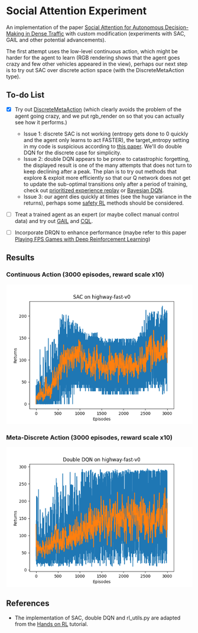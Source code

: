 # Social Attention Experiment

An implementation of the paper [Social Attention for Autonomous Decision-Making in Dense Traffic](https://arxiv.org/pdf/1911.12250.pdf) with custom modification (experiments with SAC, GAIL and other potential advancements).

The first attempt uses the low-level continuous action, which might be harder for the agent to learn (RGB rendering shows that the agent goes crazy and few other vehicles appeared in the view), perhaps our next step is to try out SAC over discrete action space (with the DiscreteMetaAction type).

## To-do List

- [x] Try out [DiscreteMetaAction](http://highway-env.farama.org/actions/#discrete-meta-actions) (which clearly avoids the problem of the agent going crazy, and we put rgb_render on so that you can actually see how it performs.)

    * Issue 1: discrete SAC is not working (entropy gets done to 0 quickly and the agent only learns to act FASTER), the target_entropy setting in my code is suspicious according to [this paper](https://arxiv.org/pdf/2112.02852.pdf). We'll do double DQN for the discrete case for simplicity.
    * Issue 2: double DQN appears to be prone to catastrophic forgetting, the displayed result is one of the many attempts that does not turn to keep declining after a peak. The plan is to try out methods that explore & exploit more efficiently so that our Q network does not get to update the sub-optimal transitions only after a period of training, check out [prioritized experience replay](https://arxiv.org/pdf/1511.05952.pdf) or [Bayesian DQN](https://arxiv.org/pdf/1802.04412.pdf).
    * Issue 3: our agent dies quickly at times (see the huge variance in the returns), perhaps some [safety RL](https://cdn.openai.com/safexp-short.pdf) methods should be considered.

- [ ] Treat a trained agent as an expert (or maybe collect manual control data) and try out [GAIL](https://arxiv.org/pdf/1606.03476.pdf) and [CQL](https://arxiv.org/pdf/2006.04779.pdf).

- [ ] Incorporate DRQN to enhance performance (maybe refer to this paper [Playing FPS Games with Deep Reinforcement Learning](https://arxiv.org/pdf/1609.05521.pdf))

## Results

### Continuous Action (3000 episodes, reward scale x10)

![image](./result01.png)

### Meta-Discrete Action (3000 episodes, reward scale x10)

![image](./result02.png)

## References

* The implementation of SAC, double DQN and rl_utils.py are adapted from the [Hands on RL](https://github.com/boyu-ai/Hands-on-RL) tutorial.

